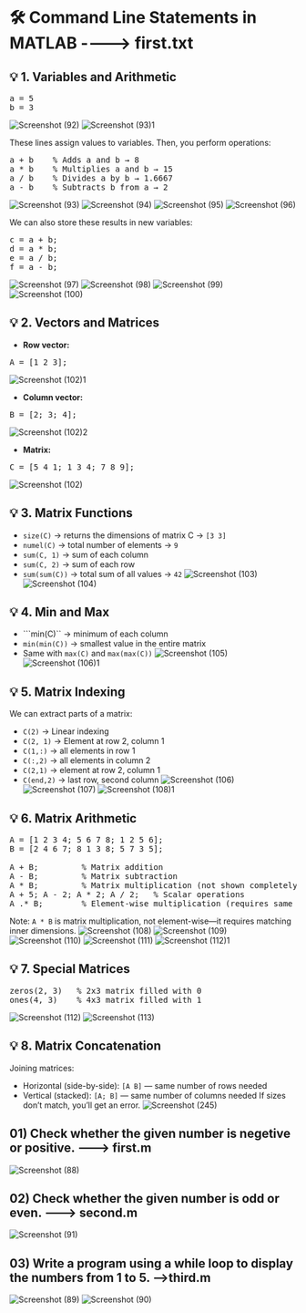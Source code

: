 # 🛠 Command Line Statements in MATLAB ----> first.txt
## 💡 1. Variables and Arithmetic
<pre>a = 5
b = 3 </pre>
![Screenshot (92)](https://github.com/user-attachments/assets/f942c9d5-63dd-4b9b-a1da-905b2976a608)
![Screenshot (93)1](https://github.com/user-attachments/assets/ac12bd9e-1bd9-43b6-9cc8-b87fb4f9f489)

These lines assign values to variables. Then, you perform operations:
<pre>a + b    % Adds a and b → 8
a * b    % Multiplies a and b → 15
a / b    % Divides a by b → 1.6667
a - b    % Subtracts b from a → 2 </pre>
![Screenshot (93)](https://github.com/user-attachments/assets/956082e5-50d3-4d3f-aedd-94ce0c960d7e)
![Screenshot (94)](https://github.com/user-attachments/assets/8c388d99-d596-459e-93dd-5315380e73f7)
![Screenshot (95)](https://github.com/user-attachments/assets/aca6d061-bec1-4e2d-b481-4f94ef6650b5)
![Screenshot (96)](https://github.com/user-attachments/assets/73521832-ccf2-4aec-a18c-2a604e76cccb)

We can also store these results in new variables:
<pre>c = a + b;
d = a * b;
e = a / b;
f = a - b;</pre>
![Screenshot (97)](https://github.com/user-attachments/assets/2ba6ecb9-04d6-48bd-8040-46d6c9c76fa2)
![Screenshot (98)](https://github.com/user-attachments/assets/3dac4f43-2613-4556-b762-b4f7b23de069)
![Screenshot (99)](https://github.com/user-attachments/assets/739ddb67-57fd-4e42-b3b6-a93d8551ab72)
![Screenshot (100)](https://github.com/user-attachments/assets/2c3fd09f-9835-4ca8-8aae-0f500c27933c)

## 💡 2. Vectors and Matrices
- **Row vector:**
<pre>A = [1 2 3];</pre>
![Screenshot (102)1](https://github.com/user-attachments/assets/a185f712-b86f-4f63-b325-cbc7f387ffa8)

- **Column vector:**
<pre>B = [2; 3; 4];</pre>
![Screenshot (102)2](https://github.com/user-attachments/assets/c3ddef3d-2409-4eda-81b2-89d7a24fdd2f)

- **Matrix:**
<pre>C = [5 4 1; 1 3 4; 7 8 9];</pre>
![Screenshot (102)](https://github.com/user-attachments/assets/4502c014-17ea-46ae-8e0a-d3d1c546e044)

## 💡 3. Matrix Functions
- ```size(C)``` → returns the dimensions of matrix C → ```[3 3]```
- ```numel(C)``` → total number of elements → ```9```
- ```sum(C, 1)``` → sum of each column
- ```sum(C, 2)``` → sum of each row
- ```sum(sum(C))``` → total sum of all values → ```42```
![Screenshot (103)](https://github.com/user-attachments/assets/f74c8bf6-b1f5-4f8c-8322-393ded01f452)
![Screenshot (104)](https://github.com/user-attachments/assets/2521a0c1-2c5b-4f5a-98e8-ecaaf87ef5bc)

## 💡 4. Min and Max
- ```min(C)`` → minimum of each column
- ```min(min(C))``` → smallest value in the entire matrix
- Same with ```max(C)``` and ```max(max(C))```
![Screenshot (105)](https://github.com/user-attachments/assets/9aa1c225-04f9-49a9-9c27-7b4ce22b7b0f)
![Screenshot (106)1](https://github.com/user-attachments/assets/6fa6922d-9397-46af-9207-238646c8b0b6)


## 💡 5. Matrix Indexing
We can extract parts of a matrix:
- ```C(2)``` → Linear indexing
- ```C(2, 1)``` → Element at row 2, column 1
- ```C(1,:)``` → all elements in row 1
- ```C(:,2)``` → all elements in column 2
- ```C(2,1)``` → element at row 2, column 1
- ```C(end,2)``` → last row, second column
![Screenshot (106)](https://github.com/user-attachments/assets/53b76ee4-3efa-4b9b-abd6-9af45b833245)
![Screenshot (107)](https://github.com/user-attachments/assets/275edf8b-5a8b-4df2-b1f4-73abfc328150)
![Screenshot (108)1](https://github.com/user-attachments/assets/72e4c77d-bd76-41bc-9c45-6bdd4c30fce8)

## 💡 6. Matrix Arithmetic
<pre>A = [1 2 3 4; 5 6 7 8; 1 2 5 6];
B = [2 4 6 7; 8 1 3 8; 5 7 3 5];

A + B;         % Matrix addition
A - B;         % Matrix subtraction
A * B;         % Matrix multiplication (not shown completely; might error due to size mismatch)
A + 5; A - 2; A * 2; A / 2;   % Scalar operations
A .* B;        % Element-wise multiplication (requires same size matrices)
</pre>
Note: ```A * B``` is matrix multiplication, not element-wise—it requires matching inner dimensions.
![Screenshot (108)](https://github.com/user-attachments/assets/0b8dd519-4d9a-4bdc-ab2f-dd0fc23ca740)
![Screenshot (109)](https://github.com/user-attachments/assets/e799b611-2763-478c-a947-d41eaad23154)
![Screenshot (110)](https://github.com/user-attachments/assets/d2d73e11-2aeb-4711-8d52-96709a76cf97)
![Screenshot (111)](https://github.com/user-attachments/assets/f4973159-143b-4406-8ea8-a62faf0c720a)
![Screenshot (112)1](https://github.com/user-attachments/assets/a50ba150-ca3c-46d5-a98e-a9062860384f)

## 💡 7. Special Matrices
<pre>zeros(2, 3)   % 2x3 matrix filled with 0
ones(4, 3)    % 4x3 matrix filled with 1</pre>
![Screenshot (112)](https://github.com/user-attachments/assets/2b00e81c-801b-44bb-bb94-73823a19454a)
![Screenshot (113)](https://github.com/user-attachments/assets/666c9fd8-cf7f-4ab1-97d8-055a115cdd91)

## 💡 8. Matrix Concatenation
Joining matrices:
- Horizontal (side-by-side): ```[A B]``` — same number of rows needed
- Vertical (stacked): ```[A; B]``` — same number of columns needed
If sizes don’t match, you’ll get an error.
![Screenshot (245)](https://github.com/user-attachments/assets/6e04b04c-8def-4836-bae3-321422bc9c0e)


## 01) Check whether the given number is negetive or positive. ---> first.m

![Screenshot (88)](https://github.com/user-attachments/assets/ec971ed8-3f66-4f56-972b-a732fbbc76ef)

## 02) Check whether the given number is odd or even. ---> second.m

![Screenshot (91)](https://github.com/user-attachments/assets/ba43cffa-7bcd-4ff6-80a3-7a1af934f5ef)

## 03) Write a program using a while loop to display the numbers from 1 to 5. -->third.m

![Screenshot (89)](https://github.com/user-attachments/assets/a2198397-8137-45fa-a99a-5b8495677925)
![Screenshot (90)](https://github.com/user-attachments/assets/0ab1afca-f9ab-460b-b2cc-79490be8018f)



